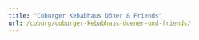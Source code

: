 ```yaml
---
title: "Coburger Kebabhaus Döner & Friends"
url: /coburg/coburger-kebabhaus-doener-und-friends/
---
```

